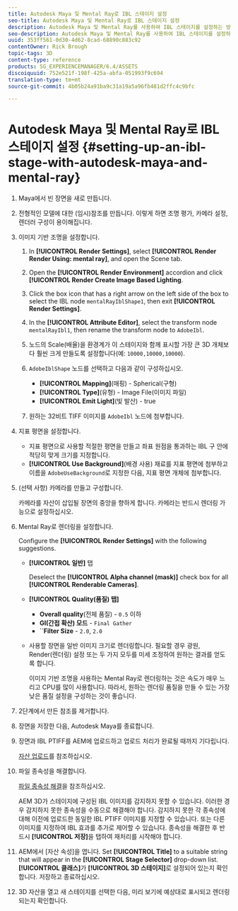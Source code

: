 ```yaml
---
title: Autodesk Maya 및 Mental Ray로 IBL 스테이지 설정
seo-title: Autodesk Maya 및 Mental Ray로 IBL 스테이지 설정
description: Autodesk Maya 및 Mental Ray를 사용하여 IBL 스테이지를 설정하는 방법
seo-description: Autodesk Maya 및 Mental Ray를 사용하여 IBL 스테이지를 설정하는 방법
uuid: 353ff561-0d30-4d62-8cad-68890c883c92
contentOwner: Rick Brough
topic-tags: 3D
content-type: reference
products: SG_EXPERIENCEMANAGER/6.4/ASSETS
discoiquuid: 752e521f-198f-425a-abfa-051993f9c694
translation-type: tm+mt
source-git-commit: 4b05b24a91ba9c31a19a5a96fb481d2ffc4c9bfc

---
```



# Autodesk Maya 및 Mental Ray로 IBL 스테이지 설정 {#setting-up-an-ibl-stage-with-autodesk-maya-and-mental-ray}

1. Maya에서 빈 장면을 새로 만듭니다.

1. 전형적인 모델에 대한 (임시)참조를 만듭니다. 이렇게 하면 조명 평가, 카메라 설정, 렌더러 구성이 용이해집니다.
1. 이미지 기반 조명을 설정합니다.

   1. In **[!UICONTROL Render Settings]**, select **[!UICONTROL Render Render Using: mental ray]**, and open the Scene tab.
   1. Open the **[!UICONTROL Render Environment]** accordion and click **[!UICONTROL Render Create Image Based Lighting**.
   1. Click the box icon that has a right arrow on the left side of the box to select the IBL node `mentalRayIblShape1`, then exit **[!UICONTROL Render Settings]**.
   1. In the **[!UICONTROL Attribute Editor]**, select the transform node `mentalRayIbl1`, then rename the transform node to `AdobeIbl`.
   1. 노드의 Scale(배율)을 환경계가 이 스테이지와 함께 표시할 가장 큰 3D 개체보다 훨씬 크게 만들도록 설정합니다(예: `10000,10000,10000`).
   1. `AdobeIblShape` 노드를 선택하고 다음과 같이 구성하십시오.

      * **[!UICONTROL Mapping]**(매핑) - Spherical(구형)
      * **[!UICONTROL Type]**(유형) - Image File(이미지 파일)
      * **[!UICONTROL Emit Light]**(빛 발산) - true
   1. 원하는 32비트 TIFF 이미지를 `AdobeIbl` 노드에 첨부합니다.


1. 지표 평면을 설정합니다.

   * 지표 평면으로 사용할 적절한 평면을 만들고 좌표 원점을 통과하는 IBL 구 안에 적당히 맞게 크기를 지정합니다.
   * **[!UICONTROL Use Background]**(배경 사용) 재료를 지표 평면에 첨부하고 이름을 `AdobeUseBackground`로 지정한 다음, 지표 평면 개체에 첨부합니다.

1. (선택 사항) 카메라를 만들고 구성합니다.

   카메라를 자산이 삽입될 장면의 중앙을 향하게 합니다. 카메라는 반드시 렌더링 가능으로 설정하십시오.

1. Mental Ray로 렌더링을 설정합니다.

   Configure the **[!UICONTROL Render Settings]** with the following suggestions.

   * **[!UICONTROL 일반]** 탭

      Deselect the **[!UICONTROL Alpha channel (mask)]** check box for all **[!UICONTROL Renderable Cameras]**.

   * **[!UICONTROL Quality(품질) 탭]**

      * **Overall quality**(전체 품질) - `0.5` 이하
      * **GI(간접 확산) 모드** - `Final Gather`
      * ``**Filter Size** - `2.0`, `2.0`
   * 사용할 장면을 일반 이미지 크기로 렌더링합니다. 필요할 경우 광원, Render(렌더링) 설정 또는 두 가지 모두를 미세 조정하여 원하는 결과를 얻도록 합니다.

      이미지 기반 조명을 사용하는 Mental Ray로 렌더링하는 것은 속도가 매우 느리고 CPU를 많이 사용합니다. 따라서, 원하는 렌더링 품질을 만들 수 있는 가장 낮은 품질 설정을 구성하는 것이 좋습니다.


1. 2단계에서 만든 참조를 제거합니다.

1. 장면을 저장한 다음, Autodesk Maya를 종료합니다.

1. 장면과 IBL PTIFF를 AEM에 업로드하고 업로드 처리가 완료될 때까지 기다립니다.

   [자산 업로드](managing-assets-touch-ui.md#uploading-assets)를 참조하십시오.

1. 파일 종속성을 해결합니다.

   [파일 종속성 해결](resolve-file-dependencies.md)을 참조하십시오.

   AEM 3D가 스테이지에 구성된 IBL 이미지를 감지하지 못할 수 있습니다. 이러한 경우 감지하지 못한 종속성을 수동으로 해결해야 합니다. 감지하지 못한 각 종속성에 대해 이전에 업로드한 동일한 IBL PTIFF 이미지를 지정할 수 있습니다. 또는 다른 이미지를 지정하여 IBL 효과를 추가로 제어할 수 있습니다. 종속성을 해결한 후 반드시 **[!UICONTROL 저장]**&#x200B;을 탭하여 재처리를 시작해야 합니다.

1. AEM에서 [자산 속성]을 엽니다. Set **[!UICONTROL Title]** to a suitable string that will appear in the **[!UICONTROL Stage Selector]** drop-down list. **[!UICONTROL 클래스]**&#x200B;가 **[!UICONTROL 3D 스테이지]**&#x200B;로 설정되어 있는지 확인합니다. 저장하고 종료하십시오.

1. 3D 자산을 열고 새 스테이지를 선택한 다음, 미리 보기에 예상대로 표시되고 렌더링되는지 확인합니다.

